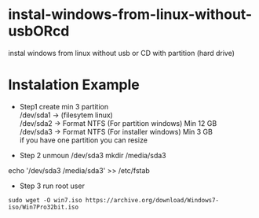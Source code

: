 # instal-windows-from-linux-without-usbORcd
instal windows from linux without usb or CD with partition (hard drive)

# Instalation Example
- Step1
create min 3 partition <br>
/dev/sda1 -> (filesytem linux) <br>
/dev/sda2 -> Format NTFS (For partition windows) Min 12 GB <br>
/dev/sda3 -> Format NTFS (For installer windows) Min 3 GB <br>
if you have one partition you can resize <br>

- Step 2
unmoun /dev/sda3
mkdir /media/sda3

echo '/dev/sda3 /media/sda3' >> /etc/fstab

- Step 3
run root user
```console
sudo wget -O win7.iso https://archive.org/download/Windows7-iso/Win7Pro32bit.iso
```
